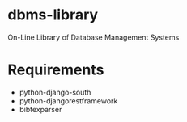 dbms-library
============

On-Line Library of Database Management Systems

# Requirements

* python-django-south
* python-djangorestframework
* bibtexparser